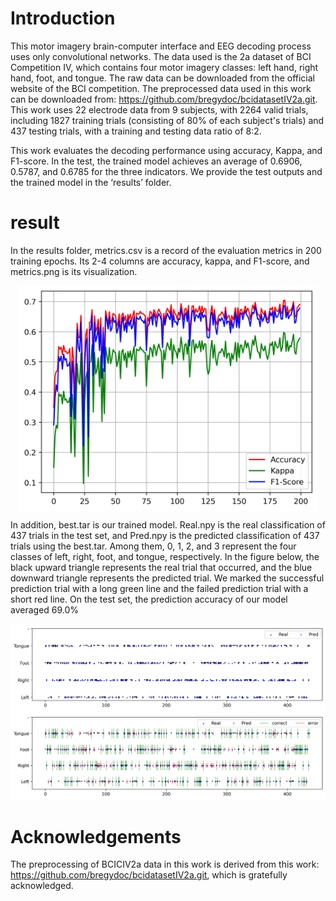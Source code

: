 

# Introduction
This motor imagery brain-computer interface and EEG decoding process uses only convolutional networks. The data used is the 2a dataset of BCI Competition IV, which contains four motor imagery classes: left hand, right hand, foot, and tongue. The raw data can be downloaded from the official website of the BCI competition. The preprocessed data used in this work can be downloaded from: https://github.com/bregydoc/bcidatasetIV2a.git. This work uses 22 electrode data from 9 subjects, with 2264 valid trials, including 1827 training trials (consisting of 80% of each subject's trials) and 437 testing trials, with a training and testing data ratio of 8:2.

This work evaluates the decoding performance using accuracy, Kappa, and F1-score. In the test, the trained model achieves an average of 0.6906, 0.5787, and 0.6785 for the three indicators. We provide the test outputs and the trained model in the ‘results’ folder.

# result
In the results folder, metrics.csv is a record of the evaluation metrics in 200 training epochs. Its 2-4 columns are accuracy, kappa, and F1-score, and metrics.png is its visualization.
<p align="center">
<img src="./EEG-BCI/results/figure/metrics.png" height = "360" alt="" align=center />
</p>

In addition, best.tar is our trained model. Real.npy is the real classification of 437 trials in the test set, and Pred.npy is the predicted classification of 437 trials using the best.tar. Among them, 0, 1, 2, and 3 represent the four classes of left, right, foot, and tongue, respectively. In the figure below, the black upward triangle represents the real trial that occurred, and the blue downward triangle represents the predicted trial. We marked the successful prediction trial with a long green line and the failed prediction trial with a short red line. On the test set, the prediction accuracy of our model averaged 69.0%

![Figure02](https://github.com/KaysenWB/EEG-MI-BCI/blob/main/EEG-BCI/results/figure/trials.png?raw=true)
![Figure03](https://github.com/KaysenWB/EEG-MI-BCI/blob/main/EEG-BCI/results/figure/trials_correct.png?raw=true)

# Acknowledgements
The preprocessing of BCICIV2a data in this work is derived from this work: https://github.com/bregydoc/bcidatasetIV2a.git, which is gratefully acknowledged.


